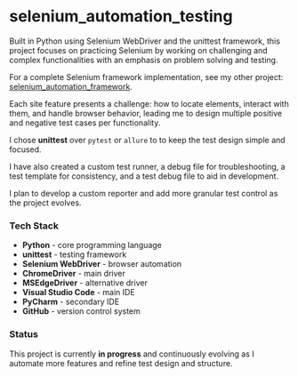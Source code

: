 # selenium_automation_testing

Built in Python using Selenium WebDriver and the unittest framework, this project focuses on practicing Selenium by working on challenging and complex functionalities with an emphasis on problem solving and testing.

For a complete Selenium framework implementation, see my other project: [selenium_automation_framework](https://github.com/marius-test/selenium_automation_framework).

Each site feature presents a challenge: how to locate elements, interact with them, and handle browser behavior, leading me to design multiple positive and negative test cases per functionality.

I chose **unittest** over `pytest` or `allure` to to keep the test design simple and focused.

I have also created a custom test runner, a debug file for troubleshooting, a test template for consistency, and a test debug file to aid in development.

I plan to develop a custom reporter and add more granular test control as the project evolves.

### Tech Stack

- **Python** - core programming language  
- **unittest** - testing framework  
- **Selenium WebDriver** - browser automation  
- **ChromeDriver** - main driver  
- **MSEdgeDriver** - alternative driver
- **Visual Studio Code** - main IDE  
- **PyCharm** - secondary IDE  
- **GitHub** - version control system

### Status

This project is currently **in progress** and continuously evolving as I automate more features and refine test design and structure.
